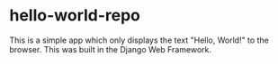 # hello-world-repo

This is a simple app which only displays the text "Hello, World!" to the browser. This was built in the Django Web Framework.
